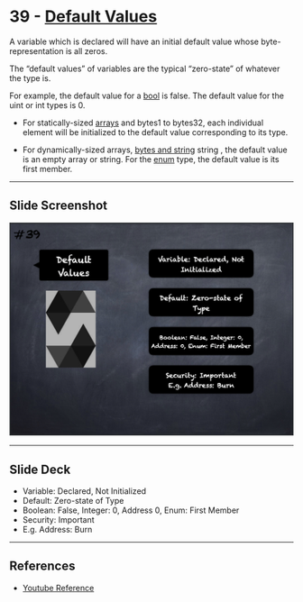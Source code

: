 # 39 - [Default Values](Default%20Values.md)
A variable which is declared will have an initial default value whose byte-representation is all zeros. 

The “default values” of variables are the typical “zero-state” of whatever the type is. 

For example, the default value for a [bool](Boolean.md) is false. The default value for the uint or int types is 0. 

- For statically-sized [arrays](Arrays.md) and bytes1 to bytes32, each individual element will be initialized to the default value corresponding to its type. 

- For dynamically-sized arrays, [bytes and string](bytes%20&%20string.md) string , the default value is an empty array or string. For the [enum](Enums.md) type, the default value is its first member.
___
## Slide Screenshot
![039.png](../../images/solidity101/039.png)
___
## Slide Deck
- Variable: Declared, Not Initialized
- Default: Zero-state of Type
- Boolean: False, Integer: 0, Address 0, Enum: First Member
- Security: Important
- E.g. Address: Burn
___
## References
- [Youtube Reference](https://youtu.be/TCl1IcGl_3I?t=1682)


